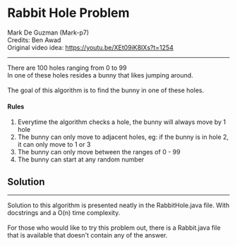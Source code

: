 # Rabbit Hole Problem
Mark De Guzman (Mark-p7)
<br>
Credits: Ben Awad
<br>
Original video idea: https://youtu.be/XEt09iK8IXs?t=1254
***
There are 100 holes ranging from 0 to 99
<br>
In one of these holes resides a bunny that likes jumping around.
<br><br>
The goal of this algorithm is to find the bunny in one of these holes.
<br>
#### Rules
1. Everytime the algorithm checks a hole, the bunny will always move by 1 hole
2. The bunny can only move to adjacent holes, eg: if the bunny is in hole 2, it can only move to 1 or 3
3. The bunny can only move between the ranges of 0 - 99
4. The bunny can start at any random number

## Solution
***
Solution to this algorithm is presented neatly in the RabbitHole.java file. With docstrings and a O(n) time complexity.
<br><br>
For those who would like to try this problem out, there is a Rabbit.java file that is available that doesn't contain any of the answer.

